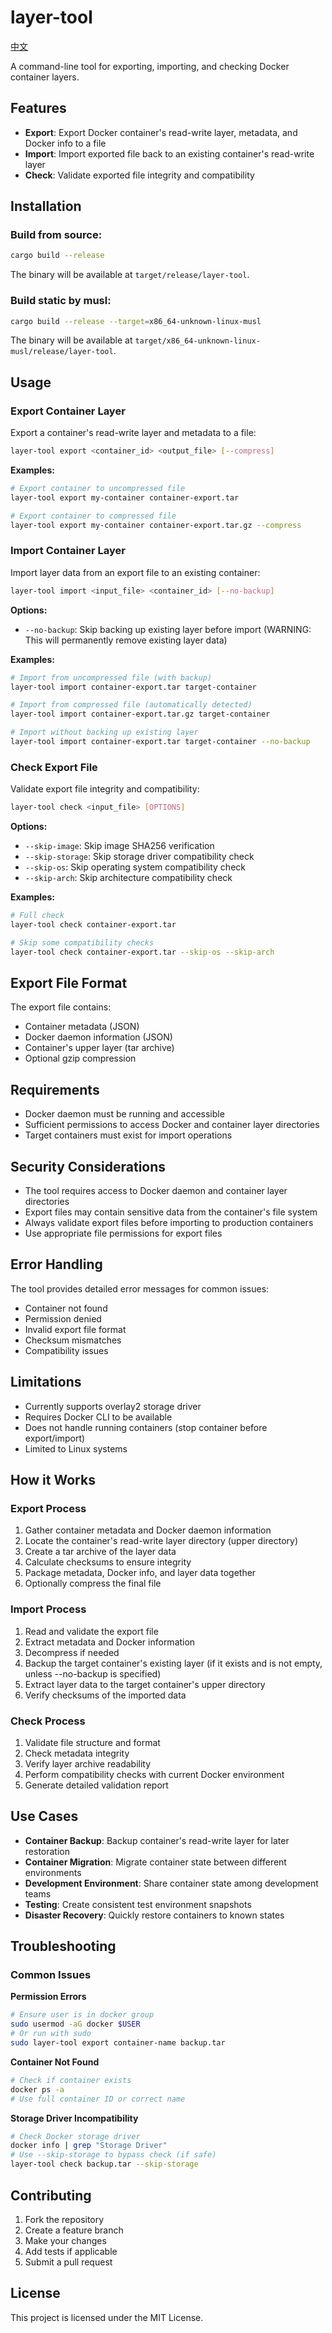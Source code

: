 # layer-tool

[中文](./README_zh.md)

A command-line tool for exporting, importing, and checking Docker container layers.

## Features

- **Export**: Export Docker container's read-write layer, metadata, and Docker info to a file
- **Import**: Import exported file back to an existing container's read-write layer
- **Check**: Validate exported file integrity and compatibility

## Installation

### Build from source:

```bash
cargo build --release
```

The binary will be available at `target/release/layer-tool`.

### Build static by musl:

```bash
cargo build --release --target=x86_64-unknown-linux-musl
```

The binary will be available at `target/x86_64-unknown-linux-musl/release/layer-tool`.

## Usage

### Export Container Layer

Export a container's read-write layer and metadata to a file:

```bash
layer-tool export <container_id> <output_file> [--compress]
```

**Examples:**
```bash
# Export container to uncompressed file
layer-tool export my-container container-export.tar

# Export container to compressed file
layer-tool export my-container container-export.tar.gz --compress
```

### Import Container Layer

Import layer data from an export file to an existing container:

```bash
layer-tool import <input_file> <container_id> [--no-backup]
```

**Options:**
- `--no-backup`: Skip backing up existing layer before import (WARNING: This will permanently remove existing layer data)

**Examples:**
```bash
# Import from uncompressed file (with backup)
layer-tool import container-export.tar target-container

# Import from compressed file (automatically detected)
layer-tool import container-export.tar.gz target-container

# Import without backing up existing layer
layer-tool import container-export.tar target-container --no-backup
```

### Check Export File

Validate export file integrity and compatibility:

```bash
layer-tool check <input_file> [OPTIONS]
```

**Options:**
- `--skip-image`: Skip image SHA256 verification
- `--skip-storage`: Skip storage driver compatibility check
- `--skip-os`: Skip operating system compatibility check
- `--skip-arch`: Skip architecture compatibility check

**Examples:**
```bash
# Full check
layer-tool check container-export.tar

# Skip some compatibility checks
layer-tool check container-export.tar --skip-os --skip-arch
```

## Export File Format

The export file contains:
- Container metadata (JSON)
- Docker daemon information (JSON)
- Container's upper layer (tar archive)
- Optional gzip compression

## Requirements

- Docker daemon must be running and accessible
- Sufficient permissions to access Docker and container layer directories
- Target containers must exist for import operations

## Security Considerations

- The tool requires access to Docker daemon and container layer directories
- Export files may contain sensitive data from the container's file system
- Always validate export files before importing to production containers
- Use appropriate file permissions for export files

## Error Handling

The tool provides detailed error messages for common issues:
- Container not found
- Permission denied
- Invalid export file format
- Checksum mismatches
- Compatibility issues

## Limitations

- Currently supports overlay2 storage driver
- Requires Docker CLI to be available
- Does not handle running containers (stop container before export/import)
- Limited to Linux systems

## How it Works

### Export Process
1. Gather container metadata and Docker daemon information
2. Locate the container's read-write layer directory (upper directory)
3. Create a tar archive of the layer data
4. Calculate checksums to ensure integrity
5. Package metadata, Docker info, and layer data together
6. Optionally compress the final file

### Import Process
1. Read and validate the export file
2. Extract metadata and Docker information
3. Decompress if needed
4. Backup the target container's existing layer (if it exists and is not empty, unless --no-backup is specified)
5. Extract layer data to the target container's upper directory
6. Verify checksums of the imported data

### Check Process
1. Validate file structure and format
2. Check metadata integrity
3. Verify layer archive readability
4. Perform compatibility checks with current Docker environment
5. Generate detailed validation report

## Use Cases

- **Container Backup**: Backup container's read-write layer for later restoration
- **Container Migration**: Migrate container state between different environments
- **Development Environment**: Share container state among development teams
- **Testing**: Create consistent test environment snapshots
- **Disaster Recovery**: Quickly restore containers to known states

## Troubleshooting

### Common Issues

**Permission Errors**
```bash
# Ensure user is in docker group
sudo usermod -aG docker $USER
# Or run with sudo
sudo layer-tool export container-name backup.tar
```

**Container Not Found**
```bash
# Check if container exists
docker ps -a
# Use full container ID or correct name
```

**Storage Driver Incompatibility**
```bash
# Check Docker storage driver
docker info | grep "Storage Driver"
# Use --skip-storage to bypass check (if safe)
layer-tool check backup.tar --skip-storage
```

## Contributing

1. Fork the repository
2. Create a feature branch
3. Make your changes
4. Add tests if applicable
5. Submit a pull request

## License

This project is licensed under the MIT License.

